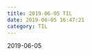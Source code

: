 ```yaml
---
title: 2019-06-05 TIL
date: 2019-06-05 16:47:21
category: TIL
---
```

2019-06-05



<!--stackedit_data:
eyJoaXN0b3J5IjpbLTEyNjY1NTk4NjYsMTY2Njg2NDIzMF19
-->